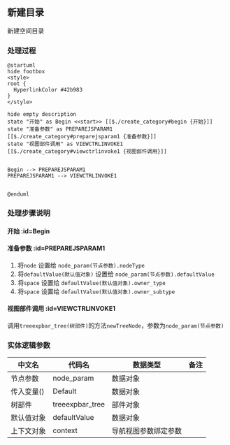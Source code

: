 ## 新建目录 <!-- {docsify-ignore-all} -->

   新建空间目录

### 处理过程

```plantuml
@startuml
hide footbox
<style>
root {
  HyperlinkColor #42b983
}
</style>

hide empty description
state "开始" as Begin <<start>> [[$./create_category#begin {开始}]]
state "准备参数" as PREPAREJSPARAM1  [[$./create_category#preparejsparam1 {准备参数}]]
state "视图部件调用" as VIEWCTRLINVOKE1  [[$./create_category#viewctrlinvoke1 {视图部件调用}]]


Begin --> PREPAREJSPARAM1
PREPAREJSPARAM1 --> VIEWCTRLINVOKE1


@enduml
```


### 处理步骤说明

#### 开始 :id=Begin




#### 准备参数 :id=PREPAREJSPARAM1



1. 将`node` 设置给  `node_param(节点参数).nodeType`
2. 将`defaultValue(默认值对象)` 设置给  `node_param(节点参数).defaultValue`
3. 将`space` 设置给  `defaultValue(默认值对象).owner_type`
4. 将`space` 设置给  `defaultValue(默认值对象).owner_subtype`

#### 视图部件调用 :id=VIEWCTRLINVOKE1



调用`treeexpbar_tree(树部件)`的方法`newTreeNode`，参数为`node_param(节点参数)`


### 实体逻辑参数

|    中文名   |    代码名    |  数据类型      |备注 |
| --------| --------| --------  | --------   |
|节点参数|node_param|数据对象||
|传入变量(<i class="fa fa-check"/></i>)|Default|数据对象||
|树部件|treeexpbar_tree|部件对象||
|默认值对象|defaultValue|数据对象||
|上下文对象|context|导航视图参数绑定参数||

